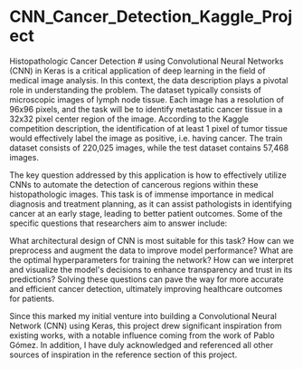 # CNN_Cancer_Detection_Kaggle_Project
 Histopathologic Cancer Detection # using Convolutional Neural Networks (CNN) in Keras is a critical application of deep learning in the field of medical image analysis. In this context, the data description plays a pivotal role in understanding the problem. The dataset typically consists of microscopic images of lymph node tissue. Each image has a resolution of 96x96 pixels, and the task will be to identify metastatic cancer tissue in a 32x32 pixel center region of the image. According to the Kaggle competition description, the identification of at least 1 pixel of tumor tissue would effectively label the image as positive, i.e. having cancer. The train dataset consists of 220,025 images, while the test dataset contains 57,468 images.

The key question addressed by this application is how to effectively utilize CNNs to automate the detection of cancerous regions within these histopathologic images. This task is of immense importance in medical diagnosis and treatment planning, as it can assist pathologists in identifying cancer at an early stage, leading to better patient outcomes. Some of the specific questions that researchers aim to answer include:

What architectural design of CNN is most suitable for this task?
How can we preprocess and augment the data to improve model performance?
What are the optimal hyperparameters for training the network?
How can we interpret and visualize the model's decisions to enhance transparency and trust in its predictions?
Solving these questions can pave the way for more accurate and efficient cancer detection, ultimately improving healthcare outcomes for patients.

Since this marked my initial venture into building a Convolutional Neural Network (CNN) using Keras, this project drew significant inspiration from existing works, with a notable influence coming from the work of Pablo Gómez. In addition, I have duly acknowledged and referenced all other sources of inspiration in the reference section of this project.
